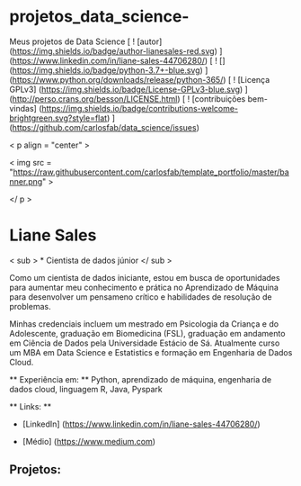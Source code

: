 # projetos_data_science-
Meus projetos de Data Science 
[ ! [autor] (https://img.shields.io/badge/author-lianesales-red.svg) ] (https://www.linkedin.com/in/liane-sales-44706280/)  [ ! [] (https://img.shields.io/badge/python-3.7+-blue.svg) ] (https://www.python.org/downloads/release/python-365/)  [ ! [Licença GPLv3] (https://img.shields.io/badge/License-GPLv3-blue.svg) ] (http://perso.crans.org/besson/LICENSE.html)  [ ! [contribuições bem-vindas] (https://img.shields.io/badge/contributions-welcome-brightgreen.svg?style=flat) ] (https://github.com/carlosfab/data_science/issues)



< p  align = "center" >

  < img  src = "https://raw.githubusercontent.com/carlosfab/template_portfolio/master/banner.png"  >

</ p >

# Liane Sales

< sub > * Cientista de dados júnior </ sub >

Como um cientista de dados iniciante, estou em busca de oportunidades para aumentar meu conhecimento e prática no Aprendizado de Máquina para desenvolver um pensameno crítico e habilidades de resolução de problemas. 

Minhas credenciais incluem um mestrado em Psicologia da Criança e do Adolescente, graduação em Biomedicina (FSL), graduação em andamento em Ciência de Dados pela Universidade Estácio de Sá. Atualmente curso um MBA em Data Science e Estatistics e formação em Engenharia de Dados Cloud.

** Experiência em: ** Python, aprendizado de máquina, engenharia de dados cloud, linguagem R, Java, Pyspark

** Links: **

* [LinkedIn] (https://www.linkedin.com/in/liane-sales-44706280/)

* [Médio] (https://www.medium.com)

## Projetos:
